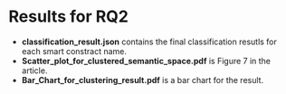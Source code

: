 # Results for RQ2
- **classification_result.json** contains the final classification resutls for each smart constract name.
- **Scatter_plot_for_clustered_semantic_space.pdf**  is Figure 7 in the article.
- **Bar_Chart_for_clustering_result.pdf**  is a bar chart for the result.